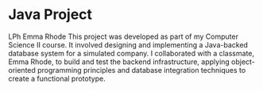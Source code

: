 # Java Project
LPh Emma Rhode
This project was developed as part of my Computer Science II course. It involved designing and implementing a Java-backed database system for a simulated company. 
I collaborated with a classmate, Emma Rhode, to build and test the backend infrastructure, applying object-oriented programming principles and database integration techniques to create a functional prototype.
